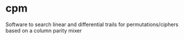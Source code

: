 # cpm
Software to search linear and differential trails for permutations/ciphers based on a column parity mixer

